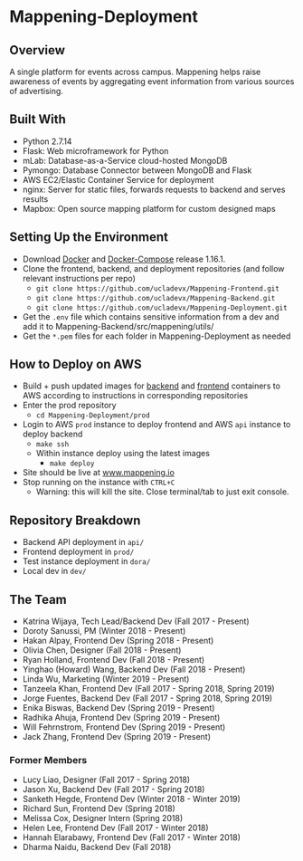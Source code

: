 # Mappening-Deployment

## Overview
A single platform for events across campus. Mappening helps raise awareness of events by aggregating event information from various sources of advertising.

## Built With
- Python 2.7.14
- Flask: Web microframework for Python
- mLab: Database-as-a-Service cloud-hosted MongoDB
- Pymongo: Database Connector between MongoDB and Flask
- AWS EC2/Elastic Container Service for deployment
- nginx: Server for static files, forwards requests to backend and serves results
- Mapbox: Open source mapping platform for custom designed maps

## Setting Up the Environment
- Download [Docker](https://www.docker.com) and [Docker-Compose](https://github.com/docker/compose/releases) release 1.16.1.
- Clone the frontend, backend, and deployment repositories (and follow relevant instructions per repo)
  - `git clone https://github.com/ucladevx/Mappening-Frontend.git`
  - `git clone https://github.com/ucladevx/Mappening-Backend.git`
  - `git clone https://github.com/ucladevx/Mappening-Deployment.git`
- Get the `.env` file which contains sensitive information from a dev and add it to Mappening-Backend/src/mappening/utils/
- Get the `*.pem` files for each folder in Mappening-Deployment as needed

## How to Deploy on AWS
- Build + push updated images for [backend](https://github.com/ucladevx/Mappening-Backend) and [frontend](https://github.com/ucladevx/Mappening-Frontend) containers to AWS according to instructions in corresponding repositories
- Enter the prod repository
  - `cd Mappening-Deployment/prod`
- Login to AWS `prod` instance to deploy frontend and AWS `api` instance to deploy backend
  - `make ssh`
  - Within instance deploy using the latest images
    - `make deploy`
- Site should be live at www.mappening.io
- Stop running on the instance with `CTRL+C`
  - Warning: this will kill the site. Close terminal/tab to just exit console.

## Repository Breakdown
- Backend API deployment in `api/`
- Frontend deployment in `prod/`
- Test instance deployment in `dora/`
- Local dev in `dev/`

## The Team
  - Katrina Wijaya, Tech Lead/Backend Dev (Fall 2017 - Present)
  - Doroty Sanussi, PM (Winter 2018 - Present)
  - Hakan Alpay, Frontend Dev (Spring 2018 - Present)
  - Olivia Chen, Designer (Fall 2018 - Present)
  - Ryan Holland, Frontend Dev (Fall 2018 - Present)
  - Yinghao (Howard) Wang, Backend Dev (Fall 2018 - Present)
  - Linda Wu, Marketing (Winter 2019 - Present)
  - Tanzeela Khan, Frontend Dev (Fall 2017 - Spring 2018, Spring 2019)
  - Jorge Fuentes, Backend Dev (Fall 2017 - Spring 2018, Spring 2019)
  - Enika Biswas, Backend Dev (Spring 2019 - Present)
  - Radhika Ahuja, Frontend Dev (Spring 2019 - Present)
  - Will Fehrnstrom, Frontend Dev (Spring 2019 - Present)
  - Jack Zhang, Frontend Dev (Spring 2019 - Present)

### Former Members
  - Lucy Liao, Designer (Fall 2017 - Spring 2018)
  - Jason Xu, Backend Dev (Fall 2017 - Spring 2018)
  - Sanketh Hegde, Frontend Dev (Winter 2018 - Winter 2019)
  - Richard Sun, Frontend Dev (Spring 2018)
  - Melissa Cox, Designer Intern (Spring 2018)
  - Helen Lee, Frontend Dev (Fall 2017 - Winter 2018)
  - Hannah Elarabawy, Frontend Dev (Fall 2017 - Winter 2018)
  - Dharma Naidu, Backend Dev (Fall 2018)

